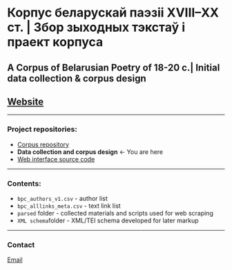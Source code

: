 # Корпус беларускай паэзіі XVIII–XX ст. | Збор зыходных тэкстаў і праект корпуса
## A Corpus of Belarusian Poetry of 18-20 c.| Initial data collection & corpus design

## [Website](https://bpc.knem.cc)

-----

### Project repositories:
- [Corpus repository](https://github.com/k-nem/bpcorpus)
- __Data collection and corpus design__ <- You are here
- [Web interface source code](https://github.com/k-nem/bpcorpus-app)

-----

### Contents:
- `bpc_authors_v1.csv` - author list
- `bpc_alllinks_meta.csv` - text link list
- `parsed` folder - collected materials and scripts used for web scraping
- `XML schema`folder - XML/TEI schema developed for later markup

-----

### Contact
[Email](mailto:katy.nemkovich@gmail.com)
